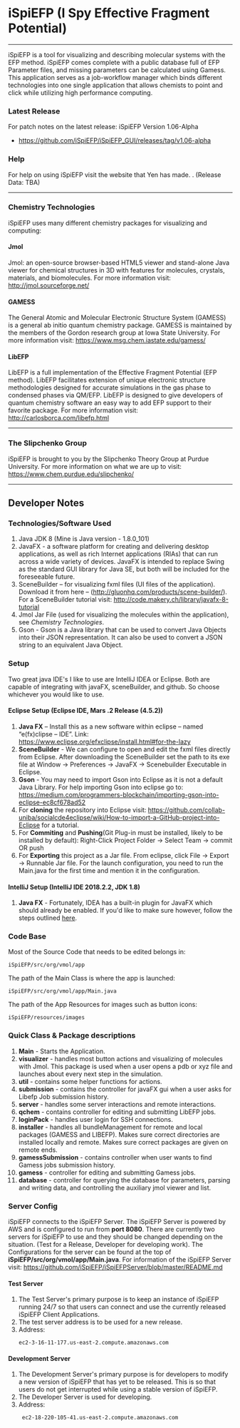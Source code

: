 # iSpiEFP (I Spy  Effective Fragment Potential)
___
iSpiEFP is a tool for visualizing and describing molecular systems with the EFP method. iSpiEFP comes complete with a public database full of EFP Parameter files, and missing parameters can be calculated using Gamess. 
This application serves as a job-workflow manager which binds different technologies into one single application that allows chemists to point and click while utilizing high performance computing. 

### Latest Release
For patch notes on the latest release: iSpiEFP Version 1.06-Alpha
 - https://github.com/iSpiEFP/iSpiEFP_GUI/releases/tag/v1.06-alpha
 
### Help
For help on using iSpiEFP visit the website that Yen has made. <sorry I am missing that right now>. (Release Data: TBA)

---
 
### Chemistry Technologies
iSpiEFP uses many different chemistry packages for visualizing and computing:
#### Jmol
Jmol: an open-source browser-based HTML5 viewer and stand-alone Java viewer for chemical structures in 3D with features for molecules, crystals, materials, and biomolecules.
For more information visit: http://jmol.sourceforge.net/
#### GAMESS
The General Atomic and Molecular Electronic Structure System (GAMESS) is a general ab initio quantum chemistry package. GAMESS is maintained by the members of the Gordon research group at Iowa State University. For more information visit: https://www.msg.chem.iastate.edu/gamess/
#### LibEFP
LibEFP is a full implementation of the Effective Fragment Potential (EFP method). LibEFP facilitates extension of unique electronic structure methodologies designed for accurate simulations in the gas phase to condensed phases via QM/EFP. LibEFP is designed to give developers of quantum chemistry software an easy way to add EFP support to their favorite package. For more information visit: http://carlosborca.com/libefp.html

---


### The Slipchenko Group
iSpiEFP is brought to you by the Slipchenko Theory Group at Purdue University. For more information on what we are up to visit: https://www.chem.purdue.edu/slipchenko/
___

## Developer Notes
### Technologies/Software Used
1. Java JDK 8 (Mine is Java version - 1.8.0_101)
2. JavaFX -  a software platform for creating and delivering desktop applications, as well as rich Internet applications (RIAs) that can run across a wide variety of devices. JavaFX is intended to replace Swing as the standard GUI library for Java SE, but both will be included for the foreseeable future.
3. SceneBuilder – for visualizing fxml files (UI files of the application). Download it from here – (http://gluonhq.com/products/scene-builder/). For a SceneBuilder tutorial visit: http://code.makery.ch/library/javafx-8-tutorial
4. Jmol Jar File (used for visualizing the molecules within the application), see *Chemistry Technologies*.
5. Gson - Gson is a Java library that can be used to convert Java Objects into their JSON representation. It can also be used to convert a JSON string to an equivalent Java Object.
### Setup
Two great java IDE's I like to use are IntelliJ IDEA or Eclipse. Both are capable of integrating with javaFX, sceneBuilder, and github. So choose whichever you would like to use.
#### Eclipse Setup (Eclipse IDE, Mars .2 Release (4.5.2))
1. **Java FX** – Install this as a new software within eclipse – named “e(fx)clipse – IDE”. Link: https://www.eclipse.org/efxclipse/install.html#for-the-lazy
2. **SceneBuilder**  - We can configure to open and edit the fxml files directly from Eclipse. After downloading the SceneBuilder set the path to its exe file at Window -> Preferences -> JavaFX -> Scenebuilder Executable in Eclipse.
3. **Gson** - You may need to import Gson into Eclipse as it is not a default Java Library. For help importing Gson into eclipse go to: https://medium.com/programmers-blockchain/importing-gson-into-eclipse-ec8cf678ad52
4. For **cloning** the repository into Eclipse visit: https://github.com/collab-uniba/socialcde4eclipse/wiki/How-to-import-a-GitHub-project-into-Eclipse for a tutorial.
5. For **Commiting** and **Pushing**(Git Plug-in must be installed, likely to be installed by default):
Right-Click Project Folder -> Select Team -> commit OR push
6. For __Exporting__ this project as a Jar file. From eclipse, click File -> Export -> Runnable Jar file. For the launch configuration, you need to run the Main.java for the first time and mention it in the configuration.
#### IntelliJ Setup (IntelliJ IDE 2018.2.2, JDK 1.8) 
1. **Java FX** - Fortunately, IDEA has a built-in plugin for JavaFX which should already be enabled. If you'd like to make sure however, follow the steps outlined [here](https://www.jetbrains.com/help/idea/preparing-for-javafx-application-development.html#enable_plugin "here").

### Code Base
Most of the Source Code that needs to be edited belongs in:
```
iSpiEFP/src/org/vmol/app
```
The path of the Main Class is where the app is launched:
```
iSpiEFP/src/org/vmol/app/Main.java
```
The path of the App Resources for images such as button icons:
```
iSpiEFP/resources/images
```
### Quick Class & Package descriptions
1. **Main** - Starts the Application.
2. **visualizer** - handles most button actions and visualizing of molecules with Jmol. This package is used when a user opens a pdb or xyz file and launches about every next step in the simulation.
3. **util** - contains some helper functions for actions.
4. **submission** - contains the controller for javaFX gui when a user asks for Libefp Job submission history.
5. **server** - handles some server interactions and remote interactions.
6. **qchem** - contains controller for editing and submitting LibEFP jobs.
7. **loginPack** - handles user login for SSH connections.
8. **installer** - handles all bundleManagement for remote and local packages (GAMESS and LIBEFP). Makes sure correct directories are installed locally and remote. Makes sure correct packages are given on remote ends.
9. **gamessSubmission** - contains controller when user wants to find Gamess jobs submission history.
10. **gamess** - controller for editing and submitting Gamess jobs.
11. **database** - controller for querying the database for parameters, parsing and writing data, and controlling the auxiliary jmol viewer and list. 

### Server Config
iSpiEFP connects to the iSpiEFP Server. The iSpiEFP Server is powered by AWS and is configured to run from
__port 8080__. There are currently two servers for iSpiEFP to use and they should be changed depending on the situation. (Test for a Release, Developer for developing work). The Configurations for the server can be found at the top of __iSpiEFP/src/org/vmol/app/Main.java__. For information of the iSpiEFP Server visit: https://github.com/iSpiEFP/iSpiEFPServer/blob/master/README.md
#### Test Server
1. The Test Server's primary purpose is to keep an instance of iSpiEFP running 24/7 so that users can connect and use the currently released iSpiEFP Client Applications.
2. The test server address is to be used for a new release. 
3. Address:
    ```
    ec2-3-16-11-177.us-east-2.compute.amazonaws.com
    ```
#### Development Server
1. The Development Server's primary purpose is for developers to modify a new version of iSpiEFP that has yet to be released. This is so that users do not get interrupted while using a stable version of iSpiEFP.
2. The Developer Server is used for developing.
3. Address:
    ```
     ec2-18-220-105-41.us-east-2.compute.amazonaws.com
    ```



